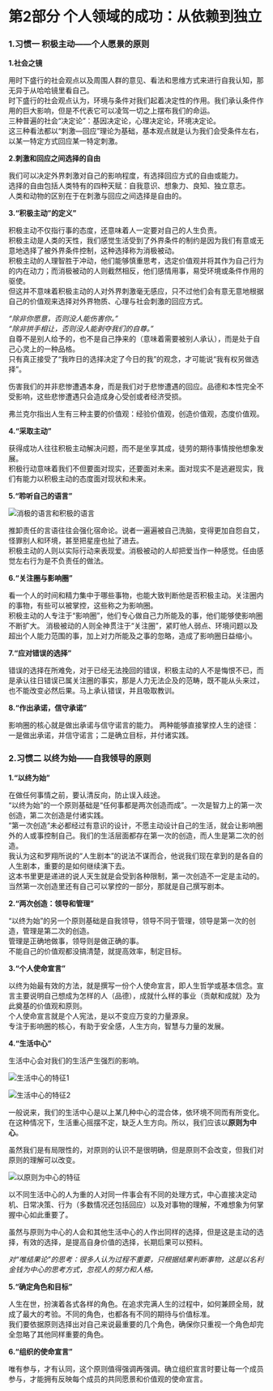 # 第2部分 个人领域的成功：从依赖到独立  

### **1.习惯一 积极主动——个人愿景的原则**  

**1.社会之镜**       

用时下盛行的社会观点以及周围人群的意见、看法和思维方式来进行自我认知，那无异于从哈哈镜里看自己。  
时下盛行的社会观点认为，环境与条件对我们起着决定性的作用。我们承认条件作用的巨大影响，但是不代表它可以凌驾一切之上摆布我们的命运。  
三种普遍的社会“决定论”：基因决定论，心理决定论，环境决定论。   
这三种看法都以“刺激—回应”理论为基础，基本观点就是认为我们会受条件左右，以某一特定方式回应某一特定刺激。  

**2.刺激和回应之间选择的自由**   

我们可以决定外界刺激对自己的影响程度，有选择回应方式的自由或能力。  
选择的自由包括人类特有的四种天赋：自我意识、想象力、良知、独立意志。   
人类和动物的区别在于在刺激与回应之间选择是自由的。   

**3.“积极主动”的定义”**   

积极主动不仅指行事的态度，还意味着人一定要对自己的人生负责。  
积极主动是人类的天性，我们感觉生活受到了外界条件的制约是因为我们有意或无意地选择了被外界条件控制，这种选择称为消极被动。  
积极主动的人理智胜于冲动，他们能够慎重思考，选定价值观并将其作为自己行为的内在动力；而消极被动的人则截然相反，他们感情用事，易受环境或条件作用的驱使。  
但这并不意味着积极主动的人对外界刺激毫无感应，只不过他们会有意无意地根据自己的价值观来选择对外界物质、心理与社会刺激的回应方式。  

*“除非你愿意，否则没人能伤害你。”*  
*“除非拱手相让，否则没人能剥夺我们的自尊。”*  
 自尊不是别人给予的，也不是自己挣来的（意味着需要被别人承认），而是处于自己心灵上的一种品格。  
只有真正接受了“我昨日的选择决定了今日的我”的观念，才可能说“我有权另做选择”。  
  
伤害我们的并非悲惨遭遇本身，而是我们对于悲惨遭遇的回应。品德和本性完全不受影响，这些悲惨遭遇只会造成身心受创或者经济受损。  
  
弗兰克尔指出人生有三种主要的价值观：经验价值观，创造价值观，态度价值观。  

**4.“采取主动”**  

获得成功人往往积极主动解决问题，而不是坐享其成，徒劳的期待事情按他想象发展。  
积极行动意味着我们不但要面对现实，还要面对未来。面对现实不是逃避现实，我们有能力以积极主动的态度面对现状和未来。    

**5.“聆听自己的语言”**  

![消极的语言和积极的语言](https://github.com/wangyuchaogeek/ReadingNotes/blob/master/%E9%AB%98%E6%95%88%E8%83%BD%E4%BA%BA%E5%A3%AB%E7%9A%84%E4%B8%83%E4%B8%AA%E4%B9%A0%E6%83%AF/images/%E6%B6%88%E6%9E%81%E4%B8%8E%E7%A7%AF%E6%9E%81%E7%9A%84%E8%AF%AD%E8%A8%80.png?raw=true) 

推卸责任的言语往往会强化宿命论。说者一遍遍被自己洗脑，变得更加自怨自艾，怪罪别人和环境，甚至把星座也扯了进去。  
积极主动的人则以实际行动来表现爱。消极被动的人却把爱当作一种感觉。任由感觉左右行为是不负责任的做法。  

**6.“关注圈与影响圈”**   

看一个人的时间和精力集中于哪些事物，也能大致判断他是否积极主动。关注圈内的事物，有些可以被掌控，这些称之为影响圈。    
积极主动的人专注于“影响圈”，他们专心做自己力所能及的事，他们能够使影响圈不断扩大。
消极被动的人则全神贯注于“关注圈”，紧盯他人弱点、环境问题以及超出个人能力范围的事，加上对力所能及之事的忽略，造成了影响圈日益缩小。  

**7.“应对错误的选择”**   

错误的选择在所难免，对于已经无法挽回的错误，积极主动的人不是悔恨不已，而是承认往日错误已属关注圈的事实，那是人力无法企及的范畴，既不能从头来过，也不能改变必然后果。马上承认错误，并且吸取教训。    

**8.“作出承诺，信守承诺”**   

影响圈的核心就是做出承诺与信守诺言的能力。
两种能够直接掌控人生的途径：一是做出承诺，并信守诺言；二是确立目标，并付诸实践。  





### **2.习惯二 以终为始——自我领导的原则**    

**1.“以终为始”**   

在做任何事情之前，要认清反向，防止误入歧途。  
“以终为始”的一个原则基础是“任何事都是两次创造而成”。一次是智力上的第一次创造，第二次创造是付诸实践。  
”第一次创造”未必都经过有意识的设计，不愿主动设计自己的生活，就会让影响圈外的人或事控制自己。我们的生活层面都存在第一次的创造，而人生是第二次的创造。  
我认为这和罗翔所说的“人生剧本”的说法不谋而合，他说我们现在拿到的是各自的人生剧本，重要的是如何继续演下去。  
这本书里更是递进的说人天生就是会受到各种限制，第一次创造不一定是主动的。当然第一次创造里还有自己可以掌控的一部分，那就是自己撰写剧本。  

**2.“两次创造：领导和管理”**  

“以终为始”的另一个原则基础是自我领导，领导不同于管理，领导是第一次的创造，管理是第二次的创造。  
管理是正确地做事，领导则是做正确的事。  
不能自己的价值观都没搞清楚，就提高效率，制定目标。  

**3.“个人使命宣言”**  

以终为始最有效的方法，就是撰写一份个人使命宣言，即人生哲学或基本信念。宣言主要说明自己想成为怎样的人（品德），成就什么样的事业（贡献和成就）及为此奠基的价值观和原则。  
个人使命宣言就是个人宪法，是以不变应万变的力量源泉。  
专注于影响圈的核心，有助于安全感，人生方向，智慧与力量的发展。

**4.“生活中心”**   

生活中心会对我们的生活产生强烈的影响。  

![生活中心的特征1](https://github.com/wangyuchaogeek/ReadingNotes/blob/master/%E9%AB%98%E6%95%88%E8%83%BD%E4%BA%BA%E5%A3%AB%E7%9A%84%E4%B8%83%E4%B8%AA%E4%B9%A0%E6%83%AF/images/%E7%94%9F%E6%B4%BB%E4%B8%AD%E5%BF%83%E7%9A%84%E7%89%B9%E5%BE%811.png?raw=true)   

![生活中心的特征2](https://github.com/wangyuchaogeek/ReadingNotes/blob/master/%E9%AB%98%E6%95%88%E8%83%BD%E4%BA%BA%E5%A3%AB%E7%9A%84%E4%B8%83%E4%B8%AA%E4%B9%A0%E6%83%AF/images/%E7%94%9F%E6%B4%BB%E4%B8%AD%E5%BF%83%E7%9A%84%E7%89%B9%E5%BE%812.png?raw=true)  

一般说来，我们的生活中心是以上某几种中心的混合体，依环境不同而有所变化。在这种情况下，生活重心摇摆不定，缺乏人生方向。所以，我们应该以**原则为中心**。  

虽然我们是有局限性的，对原则的认识不是很明确，但是原则不会改变，但我们对原则的理解可以改变。  

![以原则为中心的特征](https://github.com/wangyuchaogeek/ReadingNotes/blob/master/%E9%AB%98%E6%95%88%E8%83%BD%E4%BA%BA%E5%A3%AB%E7%9A%84%E4%B8%83%E4%B8%AA%E4%B9%A0%E6%83%AF/images/%E7%94%9F%E6%B4%BB%E4%B8%AD%E5%BF%83%E7%9A%84%E7%89%B9%E5%BE%813.png?raw=true)  

以不同生活中心的人为重的人对同一件事会有不同的处理方式，中心直接决定动机、日常决策、行为（多数情况还包括回应）以及对事物的理解，不难想象为何掌握中心如此重要了。  

虽然与原则为中心的人会和其他生活中心的人作出同样的选择，但是这是主动的选择，有效的选择，是提高自身价值的选择，长期后果可以预料。  
 
*对“唯结果论”的思考：很多人认为过程不重要，只根据结果判断事物，这是以名利金钱为中心的思考方式，忽视人的努力和人格。*    

    
**5.“确定角色和目标”**  

人生在世，扮演着各式各样的角色。在追求完满人生的过程中，如何兼顾全局，就成了最大的考验。不同的角色，也都各有不同的期待与价值标准。  
我们要依据原则选择出对自己来说最重要的几个角色，确保你只重视一个角色却完全忽略了其他同样重要的角色。

**6.“组织的使命宣言”**  

唯有参与，才有认同，这个原则值得强调再强调。确立组织宣言时要让每一个成员参与，才能拥有反映每个成员的共同愿景和价值观的使命宣言。























 



















 






















 




